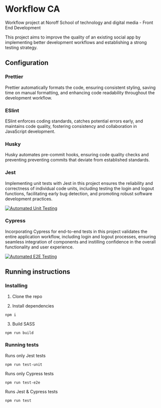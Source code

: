 # Workflow CA

Workflow project at Noroff School of technology and digital media - Front End Development

This project aims to improve the quality of an existing social app by implementing better development workflows and establishing a strong testing strategy.

## Configuration

### Prettier

Prettier automatically formats the code, ensuring consistent styling, saving time on manual formatting, and enhancing code readability throughout the development workflow.

### ESlint

ESlint enforces coding standards, catches potential errors early, and maintains code quality, fostering consistency and collaboration in JavaScript development.

### Husky

Husky automates pre-commit hooks, ensuring code quality checks and preventing preventing commits that deviate from established standards.

### Jest

Implementing unit tests with Jest in this project ensures the reliability and correctness of individual code units, including testing the login and logout functions, facilitating early bug detection, and promoting robust software development practices.

[![Automated Unit Testing](https://github.com/CharlotteValset/social-media-client/actions/workflows/unit-test.yml/badge.svg?branch=workflow)](https://github.com/CharlotteValset/social-media-client/actions/workflows/unit-test.yml)

### Cypress

Incorporating Cypress for end-to-end tests in this project validates the entire application workflow, including login and logout processes, ensuring seamless integration of components and instilling confidence in the overall functionality and user experience.

[![Automated E2E Testing](https://github.com/CharlotteValset/social-media-client/actions/workflows/e2e-test.yml/badge.svg?branch=workflow)](https://github.com/CharlotteValset/social-media-client/actions/workflows/e2e-test.yml)

## Running instructions

### Installing

1. Clone the repo

2. Install dependencies

```
npm i
```

3. Build SASS

```
npm run build
```

### Running tests

Runs only Jest tests

```
npm run test-unit
```

Runs only Cypress tests

```
npm run test-e2e
```

Runs Jest & Cypress tests

```
npm run test
```
